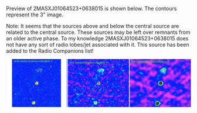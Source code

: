 
Preview of 2MASXJ01064523+0638015 is shown below. The contours represent the 3" image.

Note: It seems that the sources above and below the central source are related to the central source. These sources may be left over remnants from an older active phase. To my knowledge 2MASXJ01064523+0638015 does not have any sort of radio lobes/jet associated with it. This source has been added to the Radio Companions list!

![2MASXJ01064523+0638015](2MASXJ01064523+0638015.png "2MASXJ01064523+0638015-2020")
